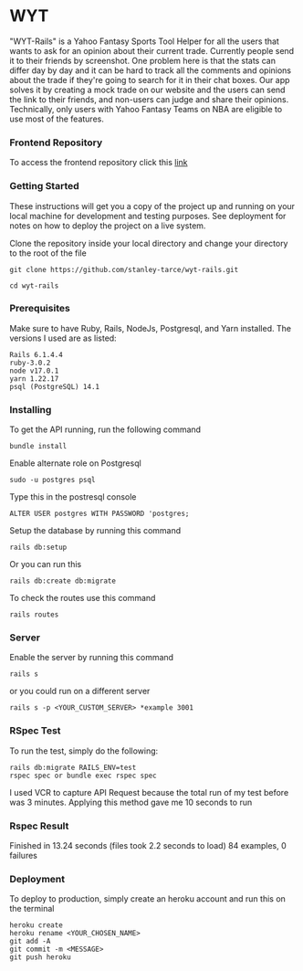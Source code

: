 

# WYT

"WYT-Rails" is a Yahoo Fantasy Sports Tool Helper for all the users that wants to ask for an opinion about their current trade. Currently people send it to their friends by screenshot. One problem here is that the stats can differ day by day and it can be hard to track all the comments and opinions about the trade if they're going to search for it in their chat boxes. Our app solves it by creating a mock trade on our website and the users can send the link to their friends, and non-users can judge and share their opinions. Technically, only users with Yahoo Fantasy Teams on NBA are eligible to use most of the features.

### Frontend Repository
To access the frontend repository click this [link](https://github.com/ajong1994/wyt-react) 

### Getting Started
These instructions will get you a copy of the project up and running on your local machine for development and testing purposes. See deployment for notes on how to deploy the project on a live system.

Clone the repository inside your local directory and change your directory to the root of the file

```
git clone https://github.com/stanley-tarce/wyt-rails.git
```
```
cd wyt-rails
```
### Prerequisites
Make sure to have Ruby, Rails, NodeJs, Postgresql, and Yarn installed. The versions I used are as listed: 

    Rails 6.1.4.4
    ruby-3.0.2
    node v17.0.1
    yarn 1.22.17
    psql (PostgreSQL) 14.1 
  ### Installing
To get the API running, run the following command  

    bundle install 
Enable alternate role on Postgresql

    sudo -u postgres psql 
 Type this in the postresql console
 

    ALTER USER postgres WITH PASSWORD 'postgres;
    

Setup the database by running this command

    rails db:setup

Or you can run this

    rails db:create db:migrate 

 To check the routes use this command
 

    rails routes 
### Server 
Enable the server by running this command 

    rails s 
or you could run on a different server  

    rails s -p <YOUR_CUSTOM_SERVER> *example 3001

### RSpec Test
To run the test, simply do the following: 

    rails db:migrate RAILS_ENV=test
    rspec spec or bundle exec rspec spec
I used VCR to capture API Request because the total run of my test before was 3 minutes. Applying this method gave me 10 seconds to run 
### Rspec Result 
 Finished in 13.24 seconds (files took 2.2 seconds to load)
84 examples, 0 failures
### Deployment
To deploy to production, simply create an heroku account and run this on the terminal 

    heroku create
    heroku rename <YOUR_CHOSEN_NAME>
    git add -A 
    git commit -m <MESSAGE>
    git push heroku 
